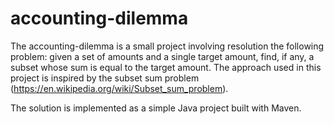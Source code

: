 # accounting-dilemma

The accounting-dilemma is a small project involving resolution the following problem: given a set of amounts and a single target amount, find, if any, a subset whose sum is equal to the target amount.
The approach used in this project is inspired by the subset sum problem (https://en.wikipedia.org/wiki/Subset_sum_problem).

The solution is implemented as a simple Java project built with Maven.
